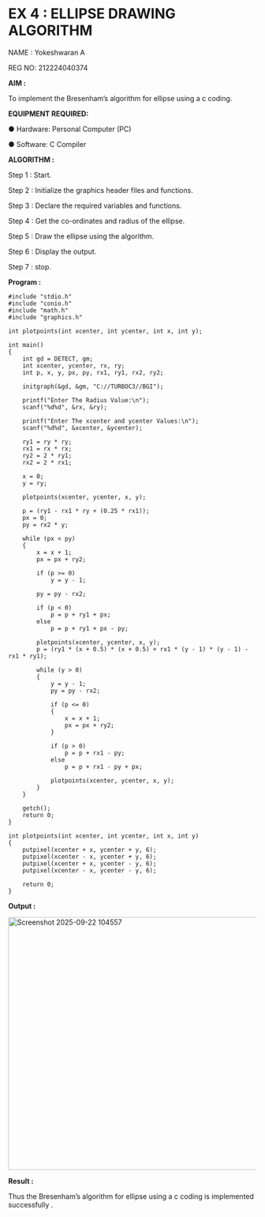 # EX 4 : ELLIPSE DRAWING ALGORITHM

NAME : Yokeshwaran A

REG NO: 212224040374

**AIM :**


To  implement the Bresenham’s  algorithm for ellipse using a c coding.


**EQUIPMENT REQUIRED:**


●	Hardware: Personal Computer (PC)


●	Software: C Compiler

**ALGORITHM :**

Step 1 : Start.
  
Step 2 : Initialize the graphics header files and functions.
   
Step 3 : Declare the required variables and functions.
 
Step 4 : Get the co-ordinates and radius of the ellipse.

Step 5 : Draw the ellipse using the algorithm.

Step  6 : Display the output.
 
Step 7 : stop.


**Program :**

```
#include "stdio.h"
#include "conio.h"
#include "math.h"
#include "graphics.h"

int plotpoints(int xcenter, int ycenter, int x, int y);

int main()
{
    int gd = DETECT, gm;
    int xcenter, ycenter, rx, ry;
    int p, x, y, px, py, rx1, ry1, rx2, ry2;

    initgraph(&gd, &gm, "C://TURBOC3//BGI");

    printf("Enter The Radius Value:\n");
    scanf("%d%d", &rx, &ry);

    printf("Enter The xcenter and ycenter Values:\n");
    scanf("%d%d", &xcenter, &ycenter);

    ry1 = ry * ry;
    rx1 = rx * rx;
    ry2 = 2 * ry1;
    rx2 = 2 * rx1;

    x = 0;
    y = ry;

    plotpoints(xcenter, ycenter, x, y);

    p = (ry1 - rx1 * ry + (0.25 * rx1));
    px = 0;
    py = rx2 * y;

    while (px < py)
    {
        x = x + 1;
        px = px + ry2;

        if (p >= 0)
            y = y - 1;

        py = py - rx2;

        if (p < 0)
            p = p + ry1 + px;
        else
            p = p + ry1 + px - py;

        plotpoints(xcenter, ycenter, x, y);
        p = (ry1 * (x + 0.5) * (x + 0.5) + rx1 * (y - 1) * (y - 1) - rx1 * ry1);

        while (y > 0)
        {
            y = y - 1;
            py = py - rx2;

            if (p <= 0)
            {
                x = x + 1;
                px = px + ry2;
            }

            if (p > 0)
                p = p + rx1 - py;
            else
                p = p + rx1 - py + px;

            plotpoints(xcenter, ycenter, x, y);
        }
    }

    getch();
    return 0;
}

int plotpoints(int xcenter, int ycenter, int x, int y)
{
    putpixel(xcenter + x, ycenter + y, 6);
    putpixel(xcenter - x, ycenter + y, 6);
    putpixel(xcenter + x, ycenter - y, 6);
    putpixel(xcenter - x, ycenter - y, 6);

    return 0;
}
```


**Output :**

<img width="642" height="512" alt="Screenshot 2025-09-22 104557" src="https://github.com/user-attachments/assets/a9e07296-497b-450b-b8bd-4eccac555662" />



**Result :**

Thus the Bresenham’s  algorithm for ellipse using a c coding is implemented successfully .
